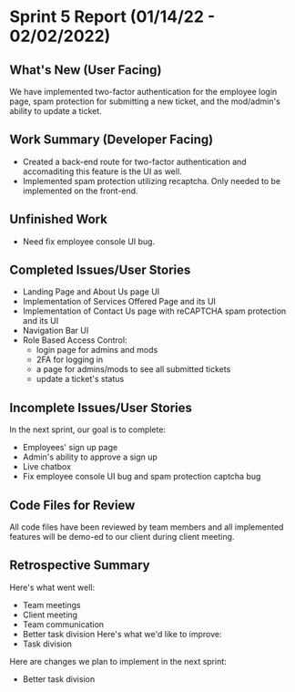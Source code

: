 # Sprint 5 Report (01/14/22 - 02/02/2022)

## What's New (User Facing)
We have implemented two-factor authentication for the employee login page, spam protection for submitting a new ticket, and the mod/admin's ability to update a ticket. 


## Work Summary (Developer Facing)
  * Created a back-end route for two-factor authentication and accomaditing this feature is the UI as well. 
  * Implemented spam protection utilizing recaptcha. Only needed to be implemented on the front-end.


## Unfinished Work
  * Need fix employee console UI bug.

## Completed Issues/User Stories
  * Landing Page and About Us page UI
  * Implementation of Services Offered Page and its UI
  * Implementation of Contact Us page with reCAPTCHA spam protection and its UI
  * Navigation Bar UI
  * Role Based Access Control: 
    * login page for admins and mods
    * 2FA for logging in
    * a page for admins/mods to see all submitted tickets
    * update a ticket's status

 
## Incomplete Issues/User Stories
In the next sprint, our goal is to complete:
  * Employees' sign up page
  * Admin's ability to approve a sign up
  * Live chatbox
  * Fix employee console UI bug and spam protection captcha bug


## Code Files for Review
All code files have been reviewed by team members and all implemented features will be demo-ed to our client during client meeting.

 
## Retrospective Summary
Here's what went well:
  * Team meetings
  * Client meeting
  * Team communication
  * Better task division
Here's what we'd like to improve:
   * Task division
  
Here are changes we plan to implement in the next sprint:
   * Better task division
